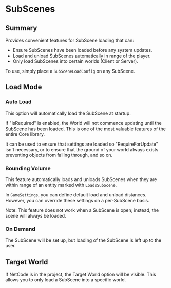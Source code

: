 # SubScenes
## Summary
Provides convenient features for SubScene loading that can:

- Ensure SubScenes have been loaded before any system updates.
- Load and unload SubScenes automatically in range of the player.
- Only load SubScenes into certain worlds (Client or Server).

To use, simply place a `SubSceneLoadConfig` on any SubScene.

## Load Mode
### Auto Load
This option will automatically load the SubScene at startup.

If "IsRequired" is enabled, the World will not commence updating until the SubScene has been loaded. This is one of the most valuable features of the entire Core library.

It can be used to ensure that settings are loaded so "RequireForUpdate" isn't necessary, or to ensure that the ground of your world always exists preventing objects from falling through, and so on.

### Bounding Volume
This feature automatically loads and unloads SubScenes when they are within range of an entity marked with `LoadsSubScene`.

In `GameSettings`, you can define default load and unload distances. However, you can override these settings on a per-SubScene basis.

Note: This feature does not work when a SubScene is open; instead, the scene will always be loaded.

### On Demand
The SubScene will be set up, but loading of the SubScene is left up to the user.

## Target World
If NetCode is in the project, the Target World option will be visible. This allows you to only load a SubScene into a specific world.
